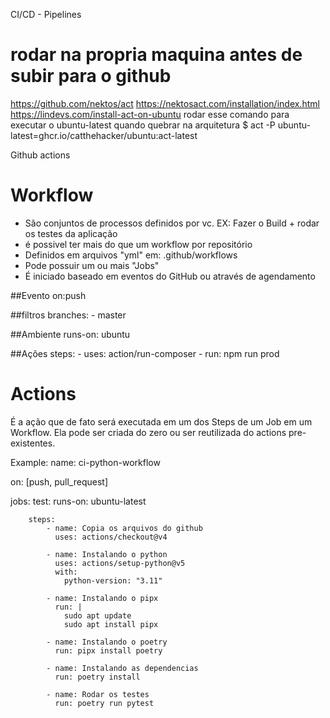CI/CD - Pipelines

# rodar na propria maquina antes de subir para o github
https://github.com/nektos/act
https://nektosact.com/installation/index.html
https://lindevs.com/install-act-on-ubuntu
rodar esse comando para executar o ubuntu-latest quando quebrar na arquitetura
$  act -P ubuntu-latest=ghcr.io/catthehacker/ubuntu:act-latest

Github actions

# Workflow 
- São conjuntos de processos definidos por vc. EX: Fazer o Build + rodar os testes da aplicação
- é possivel ter mais do que um workflow por repositório
- Definidos em arquivos "yml" em: .github/workflows
- Pode possuir um ou mais "Jobs"
- É iniciado baseado em eventos do GitHub ou através de agendamento 

##Evento
on:push

##filtros
branches:
    - master

##Ambiente
runs-on: ubuntu

##Ações
steps:
    - uses: action/run-composer
    - run: npm run prod
    
# Actions
É a ação que de fato será executada em um dos Steps de um Job em um Workflow.
Ela pode ser criada do zero ou ser reutilizada do actions pre-existentes.


Example:
name: ci-python-workflow

on: [push, pull_request]

jobs:
    test:
        runs-on: ubuntu-latest

        steps:
            - name: Copia os arquivos do github
              uses: actions/checkout@v4

            - name: Instalando o python
              uses: actions/setup-python@v5
              with:
                python-version: "3.11"

            - name: Instalando o pipx
              run: |
                sudo apt update
                sudo apt install pipx

            - name: Instalando o poetry
              run: pipx install poetry

            - name: Instalando as dependencias
              run: poetry install

            - name: Rodar os testes
              run: poetry run pytest














